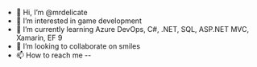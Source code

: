 - 👋 Hi, I’m @mrdelicate
- 👀 I’m interested in game development
- 🌱 I’m currently learning Azure DevOps, C#, .NET, SQL, ASP.NET MVC, Xamarin, EF 9
- 💞️ I’m looking to collaborate on smiles
- 📫 How to reach me --

<!---
mrdelicate/mrdelicate is a ✨ special ✨ repository because its `README.md` (this file) appears on your GitHub profile.
You can click the Preview link to take a look at your changes.
--->
